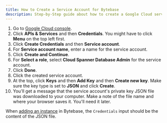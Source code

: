```yaml
---
title: How to Create a Service Account for Bytebase
description: Step-by-Step guide about how to create a Google Cloud service account used by Bytebase for Spanner
---
```


1. Go to [Google Cloud console](https://console.cloud.google.com/).
1. Click **APIs & Services** and then **Credentials**. You might have to click **Menu** on the top left first.
1. Click **Create Credentials** and then **Service account**.
1. For **Service account name**, enter a name for the service account.
1. Click **Create and Continue**.
1. For **Select a role**, select **Cloud Spanner Database Admin** for the service account.
1. Click **Done**.
1. Click the created service account.
1. At the top, click **Keys** and then **Add Key** and then **Create new key**. Make sure the key type is set to **JSON** and click **Create**.
1. You'll get a message that the service account's private key JSON file was downloaded to your computer. Make a note of the file name and where your browser saves it. You'll need it later.

When [adding an instance](/docs/get-started/configure-workspace/add-an-instance/#add-an-instance) in Bytebase, the `Credentials` input should be the content of the JSON file.
